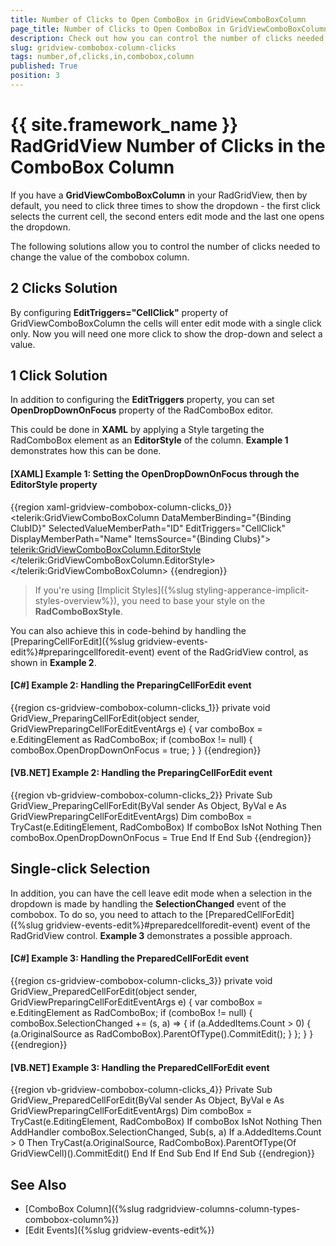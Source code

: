 ```yaml
---
title: Number of Clicks to Open ComboBox in GridViewComboBoxColumn
page_title: Number of Clicks to Open ComboBox in GridViewComboBoxColumn
description: Check out how you can control the number of clicks needed to change the value of the ComboBox Column within RadGridView - Telerik's {{ site.framework_name }} DataGrid.
slug: gridview-combobox-column-clicks
tags: number,of,clicks,in,combobox,column
published: True
position: 3
---
```


# {{ site.framework_name }} RadGridView Number of Clicks in the ComboBox Column

If you have a __GridViewComboBoxColumn__ in your RadGridView, then by default, you need to click three times to show the dropdown - the first click selects the current cell, the second enters edit mode and the last one opens the dropdown.

The following solutions allow you to control the number of clicks needed to change the value of the combobox column.

## 2 Clicks Solution

By configuring __EditTriggers="CellClick"__ property of GridViewComboBoxColumn the cells will enter edit mode with a single click only. Now you will need one more click to show the drop-down and select a value.

## 1 Click Solution

In addition to configuring the __EditTriggers__ property, you can set __OpenDropDownOnFocus__ property of the RadComboBox editor. 

This could be done in __XAML__ by applying a Style targeting the RadComboBox element as an **EditorStyle** of the column. **Example 1** demonstrates how this can be done.

#### __[XAML] Example 1: Setting the OpenDropDownOnFocus through the EditorStyle property__

{{region xaml-gridview-combobox-column-clicks_0}}
	<telerik:GridViewComboBoxColumn DataMemberBinding="{Binding ClubID}"
					SelectedValueMemberPath="ID"
					EditTriggers="CellClick"
					DisplayMemberPath="Name"
					ItemsSource="{Binding Clubs}">
	    <telerik:GridViewComboBoxColumn.EditorStyle>
		<Style TargetType="telerik:RadComboBox">
		    <Setter Property="OpenDropDownOnFocus" Value="True"/>
		</Style>
	    </telerik:GridViewComboBoxColumn.EditorStyle>
	</telerik:GridViewComboBoxColumn>
{{endregion}}

>If you're using [Implicit Styles]({%slug styling-apperance-implicit-styles-overview%}), you need to base your style on the __RadComboBoxStyle__.

You can also achieve this in code-behind by handling the [PreparingCellForEdit]({%slug gridview-events-edit%}#preparingcellforedit-event) event of the RadGridView control, as shown in **Example 2**.

#### __[C#] Example 2: Handling the PreparingCellForEdit event__

{{region cs-gridview-combobox-column-clicks_1}}
	private void GridView_PreparingCellForEdit(object sender, GridViewPreparingCellForEditEventArgs e)
	{
		var comboBox = e.EditingElement as RadComboBox;
		if (comboBox != null)
		{
			comboBox.OpenDropDownOnFocus = true;
		}
	}
{{endregion}}

#### __[VB.NET] Example 2: Handling the PreparingCellForEdit event__

{{region vb-gridview-combobox-column-clicks_2}}
	Private Sub GridView_PreparingCellForEdit(ByVal sender As Object, ByVal e As GridViewPreparingCellForEditEventArgs)
		Dim comboBox = TryCast(e.EditingElement, RadComboBox)
		If comboBox IsNot Nothing Then
			comboBox.OpenDropDownOnFocus = True
		End If
	End Sub
{{endregion}}

## Single-click Selection

In addition, you can have the cell leave edit mode when a selection in the dropdown is made by handling the **SelectionChanged** event of the combobox. To do so, you need to attach to the [PreparedCellForEdit]({%slug gridview-events-edit%}#preparedcellforedit-event) event of the RadGridView control. **Example 3** demonstrates a possible approach.

#### __[C#] Example 3: Handling the PreparedCellForEdit event__

{{region cs-gridview-combobox-column-clicks_3}}
	private void GridView_PreparedCellForEdit(object sender, GridViewPreparingCellForEditEventArgs e)
	{
		var comboBox = e.EditingElement as RadComboBox;
		if (comboBox != null)
		{
			comboBox.SelectionChanged += (s, a) =>
			{
				if (a.AddedItems.Count > 0)
				{
					(a.OriginalSource as RadComboBox).ParentOfType<GridViewCell>().CommitEdit();
				}
			};
		}
	}
{{endregion}}

#### __[VB.NET] Example 3: Handling the PreparedCellForEdit event__

{{region vb-gridview-combobox-column-clicks_4}}
	Private Sub GridView_PreparedCellForEdit(ByVal sender As Object, ByVal e As GridViewPreparingCellForEditEventArgs)
		Dim comboBox = TryCast(e.EditingElement, RadComboBox)
		If comboBox IsNot Nothing Then
			AddHandler comboBox.SelectionChanged, Sub(s, a)
				If a.AddedItems.Count > 0 Then
					TryCast(a.OriginalSource, RadComboBox).ParentOfType(Of GridViewCell)().CommitEdit()
				End If
			End Sub
		End If
	End Sub
{{endregion}}

## See Also

* [ComboBox Column]({%slug radgridview-columns-column-types-combobox-column%}) 
* [Edit Events]({%slug gridview-events-edit%})
